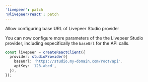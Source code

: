 ```yaml
---
'livepeer': patch
'@livepeer/react': patch
---
```


Allow configuring base URL of Livepeer Studio provider

You can now configure more parameters of the the Livepeer Studio provider,
including especifically the `baseUrl` for the API calls.

```ts
const livepeer = createReactClient({
  provider: studioProvider({
    baseUrl: 'https://studio.my-domain.com/root/api',
    apiKey: '123-abcd',
  }),
});
```
